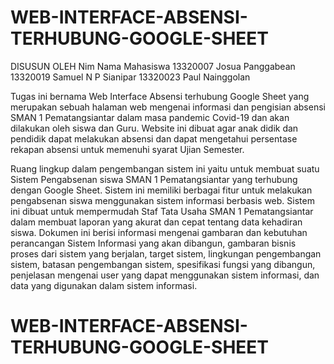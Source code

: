 # WEB-INTERFACE-ABSENSI-TERHUBUNG-GOOGLE-SHEET


DISUSUN OLEH
Nim	      Nama Mahasiswa
13320007	Josua Panggabean
13320019	Samuel N P Sianipar
13320023	Paul Nainggolan


Tugas ini bernama Web Interface Absensi terhubung Google Sheet  yang merupakan sebuah halaman web mengenai informasi dan pengisian absensi SMAN 1 Pematangsiantar dalam masa pandemic Covid-19 dan akan dilakukan oleh siswa dan Guru. Website ini dibuat agar anak didik dan pendidik dapat melakukan absensi dan dapat mengetahui persentase rekapan absensi untuk memenuhi syarat Ujian Semester.

Ruang lingkup dalam pengembangan sistem ini yaitu untuk membuat suatu Sistem  Pengabsenan siswa SMAN 1 Pematangsiantar yang terhubung dengan Google Sheet. Sistem ini memiliki berbagai fitur untuk melakukan pengabsenan siswa menggunakan sistem informasi berbasis web. Sistem ini dibuat untuk mempermudah Staf Tata Usaha SMAN 1 Pematangsiantar dalam membuat laporan yang akurat dan cepat tentang data kehadiran siswa. Dokumen ini berisi informasi mengenai gambaran dan kebutuhan perancangan Sistem Informasi yang akan dibangun, gambaran bisnis proses dari sistem yang berjalan, target sistem, lingkungan pengembangan sistem, batasan pengembangan sistem, spesifikasi fungsi yang dibangun, penjelasan mengenai user yang dapat menggunakan sistem informasi, dan data yang digunakan dalam sistem informasi.

# WEB-INTERFACE-ABSENSI-TERHUBUNG-GOOGLE-SHEET
